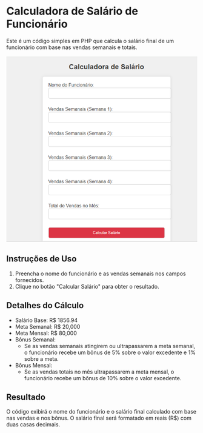 # Calculadora de Salário de Funcionário

Este é um código simples em PHP que calcula o salário final de um funcionário com base nas vendas semanais e totais.

![imagem](cauculador.png)

## Instruções de Uso

1. Preencha o nome do funcionário e as vendas semanais nos campos fornecidos.
2. Clique no botão "Calcular Salário" para obter o resultado.

## Detalhes do Cálculo

- Salário Base: R$ 1856.94
- Meta Semanal: R$ 20,000
- Meta Mensal: R$ 80,000
- Bônus Semanal:
    - Se as vendas semanais atingirem ou ultrapassarem a meta semanal, o funcionário recebe um bônus de 5% sobre o valor excedente e 1% sobre a meta.
- Bônus Mensal:
    - Se as vendas totais no mês ultrapassarem a meta mensal, o funcionário recebe um bônus de 10% sobre o valor excedente.

## Resultado

O código exibirá o nome do funcionário e o salário final calculado com base nas vendas e nos bônus. O salário final será formatado em reais (R$) com duas casas decimais.

